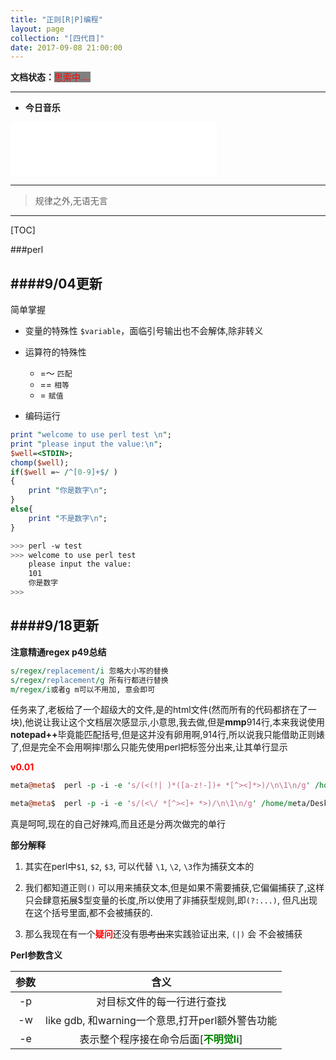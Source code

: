 ```yaml
---
title: "正则[R|P]编程"
layout: page
collection: "[四代目]"
date: 2017-09-08 21:00:00
---
```


**文档状态：**<a style="color:red;background-color:gray">思索中....</a>

---
- **今日音乐**
<iframe frameborder="no" border="0" marginwidth="0" marginheight="0" width=330 height=86 src="//music.163.com/outchain/player?type=2&id=286999&auto=0&height=66"></iframe>

---
> 规律之外,无语无言

---

[TOC]

###perl

####9/04更新
---

简单掌握

- 变量的特殊性 `$variable`，面临引号输出也不会解体,除非转义

- 运算符的特殊性
    - =～ `匹配`
    - ==  `相等`
    - =   `赋值`
- 编码运行
```perl
print "welcome to use perl test \n";
print "please input the value:\n";
$well=<STDIN>;
chomp($well);
if($well =~ /^[0-9]+$/ )
{
    print "你是数字\n";
}
else{
    print "不是数字\n";
}
```
```bash
>>> perl -w test
>>> welcome to use perl test
    please input the value:
    101
    你是数字
>>>
```


####9/18更新
---
**注意精通regex  p49总结**

```perl
s/regex/replacement/i 忽略大小写的替换
s/regex/replacement/g 所有行都进行替换
m/regex/i或者g m可以不用加, 意会即可

```
任务来了,老板给了一个超级大的文件,是的html文件(然而所有的代码都挤在了一块),他说让我让这个文档层次感显示,小意思,我去做,但是<b>mmp</b>914行,本来我说使用<b>notepad++</b>毕竟能匹配括号,但是这并没有卵用啊,914行,所以说我只能借助正则婊了,但是完全不会用啊摔!那么只能先使用perl把标签分出来,让其单行显示

<b style='color:red'>v0.01</b>

```perl
meta@meta$  perl -p -i -e 's/(<(!| )*([a-z!-])+ *[^><]*>)/\n\1\n/g' /home/meta/Desktop/a.html

meta@meta$  perl -p -i -e 's/(<\/ *[^><]+ *>)/\n\1\n/g' /home/meta/Desktop/a.html

```
真是呵呵,现在的自己好辣鸡,而且还是分两次做完的单行

<b>部分解释</b>
1. 其实在perl中`$1`, `$2`, `$3`, 可以代替 `\1`, `\2`, `\3`作为捕获文本的
2. 我们都知道正则`()` 可以用来捕获文本,但是如果不需要捕获,它偏偏捕获了,这样只会肆意拓展$型变量的长度,所以使用了非捕获型规则,即`(?:...)`, 但凡出现在这个括号里面,都不会被捕获的.

3. 那么我现在有一个<b style='color:red'>疑问</b>还没有<del>思考出来</del>实践验证出来, `(|)` 会 不会被捕获

<b>Perl参数含义</b>

|参数|含义|
|:--:|:--:|
|-p  |对目标文件的每一行进行查找|
|-w|like gdb, 和warning一个意思,打开perl额外警告功能|
|-e|表示整个程序接在命令后面[<b style='color:green'>不明觉li</b>]|
